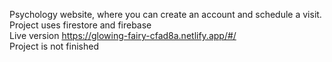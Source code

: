 Psychology website, where you can create an account and schedule a visit. </br>
Project uses firestore and firebase </br>
Live version https://glowing-fairy-cfad8a.netlify.app/#/ </br>
Project is not finished
